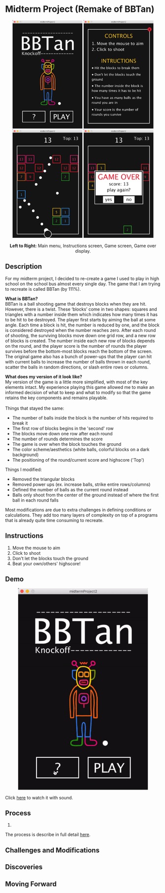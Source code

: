 # Midterm Project (Remake of BBTan)

<p align="center">
  <img src="images/finalMainMenu.png" height="350">
  <img src="images/finalInstructions.png" height="350">
  <img src="images/finalGame.png" height="350">
  <img src="images/finalGameOver.png" height="350">
</p>

<p align="center">
  <b>Left to Right:</b> Main menu, Instructions screen, Game screen, Game over display.
</p>

## Description
For my midterm project, I decided to re-create a game I used to play in high school on the school bus almost every single day. The game that I am trying to recreate is called BBTan (by 111%).

**What is BBTan?** \
BBTan is a ball shooting game that destroys blocks when they are hit. However, there is a twist. These ‘blocks’ come in two shapes: squares and triangles with a number inside them which indicates how many times it has to be hit to be destroyed. The player first starts by aiming the ball at some angle. Each time a block is hit, the number is reduced by one, and the block is considered destroyed when the number reaches zero. After each round of shooting, the surviving blocks move down one grid row, and a new row of blocks is created. The number inside each new row of blocks depends on the round, and the player score is the number of rounds the player survives before the bottom-most blocks reach the bottom of the screen. The original game also has a bunch of power-ups that the player can hit with current balls to increase the number of balls thrown in each round, scatter the balls in random directions, or slash entire rows or columns.

**What does my version of it look like?** \
My version of the game is a little more simplified, with most of the key elements intact. My experience playing this game allowed me to make an informed decision of what to keep and what to modify so that the game retains the key components and remains playable.  \
\
Things that stayed the same:
- The number of balls inside the block is the number of hits required to break it
- The first row of blocks begins in the 'second' row
- The blocks move down one row after each round
- The number of rounds determines the score
- The game is over when the block touches the ground
- The color scheme/aesthetics (white balls, colorful blocks on a dark background)
- The positioning of the round/current score and highscore ('Top')

Things I modified:
- Removed the triangular blocks
- Removed power ups (ex. increase balls, strike entire rows/columns)
- Defined the number of balls as the current round instead
- Balls only shoot from the center of the ground instead of where the first ball in each round falls

Most modifications are due to extra challenges in defining conditions or calculations. They add too many layers of complexity on top of a programs that is already quite time consuming to recreate.

## Instructions
1. Move the mouse to aim
2. Click to shoot
3. Don't let the blocks touch the ground
4. Beat your own/others' highscore!

## Demo
<p align="center">
  <img src="images/gameDemo.gif" width="420">
</p>

Click [here](https://youtu.be/lcrsGA2HkJk) to watch it with sound.

## Process
1. 
The process is describe in full detail [here](https://github.com/ariyachlt/Intro_IM/blob/main/midtermProject/journal.md).

## Challenges and Modifications


## Discoveries


## Moving Forward


